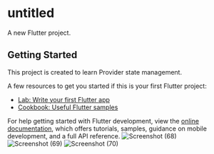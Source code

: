 # untitled

A new Flutter project.

## Getting Started

This project is created to learn Provider state management.


A few resources to get you started if this is your first Flutter project:

- [Lab: Write your first Flutter app](https://docs.flutter.dev/get-started/codelab)
- [Cookbook: Useful Flutter samples](https://docs.flutter.dev/cookbook)

For help getting started with Flutter development, view the
[online documentation](https://docs.flutter.dev/), which offers tutorials,
samples, guidance on mobile development, and a full API reference.
![Screenshot (68)](https://github.com/user-attachments/assets/f7d8357d-8c27-4e7f-a44c-1d72d126bf66)
![Screenshot (69)](https://github.com/user-attachments/assets/e25a7b28-e322-4093-9ea9-cc09b1ba08f3)
![Screenshot (70)](https://github.com/user-attachments/assets/1702a3f5-8c35-4bb5-95a4-230bb5f98dd6)
